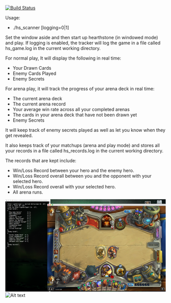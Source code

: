 [![Build Status](https://travis-ci.org/rhrhunter/hs_scanner.svg?branch=master)](https://travis-ci.org/rhrhunter/hs_scanner)

Usage:
* ./hs_scanner [logging=0|1]

Set the window aside and then start up hearthstone (in windowed mode) and play.
If logging is enabled, the tracker will log the game in a file called hs_game.log
in the current working directory.

For normal play, It will display the following in real time:

* Your Drawn Cards
* Enemy Cards Played
* Enemy Secrets

For arena play, it will track the progress of your arena deck in real time:

* The current arena deck
* The current arena record
* Your average win rate across all your completed arenas
* The cards in your arena deck that have not been drawn yet
* Enemy Secrets

It will keep track of enemy secrets played as well as let you know when they get revealed.

It also keeps track of your matchups (arena and play mode) and stores all
your records in a file called hs_records.log in the current working directory.

The records that are kept include:
* Win/Loss Record between your hero and the enemy hero.
* Win/Loss Record overall between you and the opponent with your selected hero.
* Win/Loss Record overall with your selected hero.
* All arena runs.

![Alt text](hs_scanner.png?raw=true "hs_scanner")
![Alt text](arena.jpeg?raw=true "hs_scanner")

